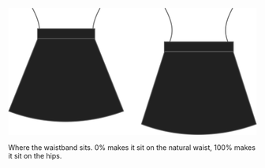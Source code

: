
![Posición de la cinturilla](waistbandposition.svg)

Where the waistband sits. 0% makes it sit on the natural waist, 100% makes it sit on the hips.
